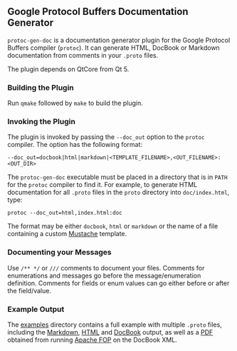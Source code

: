 ## Google Protocol Buffers Documentation Generator

`protoc-gen-doc` is a documentation generator plugin for the
Google Protocol Buffers compiler (`protoc`). It can generate
HTML, DocBook or Markdown documentation from comments in your
`.proto` files.

The plugin depends on QtCore from Qt 5.

### Building the Plugin

Run `qmake` followed by `make` to build the plugin.

### Invoking the Plugin

The plugin is invoked by passing the `--doc_out` option to the
`protoc` compiler. The option has the following format:

    --doc_out=docbook|html|markdown|<TEMPLATE_FILENAME>,<OUT_FILENAME>:<OUT_DIR>

The `protoc-gen-doc` executable must be placed in a directory
that is in `PATH` for the `protoc` compiler to find it. For
example, to generate HTML documentation for all `.proto` files
in the `proto` directory into `doc/index.html`, type:

    protoc --doc_out=html,index.html:doc

The format may be either `docbook`, `html` or `markdown` or the
name of a file containing a custom [Mustache][mustache] template.

### Documenting your Messages

Use `/** */` or `///` comments to document your files. Comments
for enumerations and messages go before the message/enumeration
definition. Comments for fields or enum values can go either
before or after the field/value.

### Example Output

The [examples][examples] directory contains a full example with
multiple `.proto` files, including the [Markdown][markdown],
[HTML][html] and [DocBook][docbook] output, as well as a [PDF][pdf]
obtained from running [Apache FOP][fop] on the DocBook XML.


[mustache]: http://mustache.github.io/ "Mustache - Logic-less templates"
[examples]: https://github.com/estan/protoc-gen-doc/tree/master/examples "Full Example"
[markdown]: https://github.com/estan/protoc-gen-doc/tree/master/examples/doc/example.md "Markdown Example Output"
[html]: https://rawgit.com/estan/protoc-gen-doc/master/examples/doc/example.html "HTML Example Output"
[docbook]: https://github.com/estan/protoc-gen-doc/blob/master/examples/doc/example.docbook "DocBook Example Output"
[pdf]: https://github.com/estan/protoc-gen-doc/raw/master/examples/doc/example.pdf "Formatted PDF"
[fop]: http://xmlgraphics.apache.org/fop/ "Apache FOP Website"
